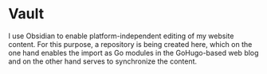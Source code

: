 # Vault

I use Obsidian to enable platform-independent editing of my website content. For this purpose, a repository is being created here, which on the one hand enables the import as Go modules in the GoHugo-based web blog and on the other hand serves to synchronize the content.
